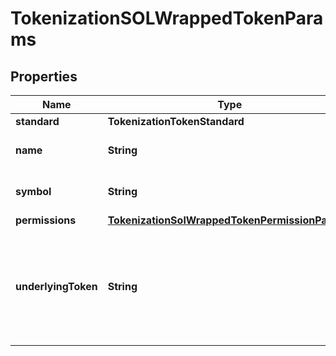 

# TokenizationSOLWrappedTokenParams


## Properties

| Name | Type | Description | Notes |
|------------ | ------------- | ------------- | -------------|
|**standard** | **TokenizationTokenStandard** |  |  |
|**name** | **String** | The name of the token. |  |
|**symbol** | **String** | The symbol of the token. |  |
|**permissions** | [**TokenizationSolWrappedTokenPermissionParams**](TokenizationSolWrappedTokenPermissionParams.md) |  |  [optional] |
|**underlyingToken** | **String** | The address of the underlying token that this tokenized asset represents. |  |



